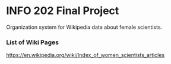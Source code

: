 # INFO 202 Final Project
Organization system for Wikipedia data about female scientists. 

### List of Wiki Pages
https://en.wikipedia.org/wiki/Index_of_women_scientists_articles